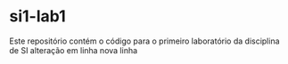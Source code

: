 ﻿# si1-lab1
Este repositório contém o código para o primeiro laboratório da disciplina de SI
alteração em linha
nova linha

